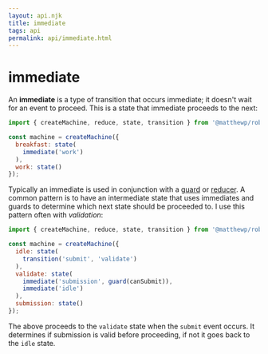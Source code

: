 ```yaml
---
layout: api.njk
title: immediate
tags: api
permalink: api/immediate.html
---
```


# immediate

An __immediate__ is a type of transition that occurs immediate; it doesn't wait for an event to proceed. This is a state that immediate proceeds to the next:

```js
import { createMachine, reduce, state, transition } from '@matthewp/robot';

const machine = createMachine({
  breakfast: state(
    immediate('work')
  ),
  work: state()
});
```

Typically an immediate is used in conjunction with a [guard](./guard.html) or [reducer](./reduce.html). A common pattern is to have an intermediate state that uses immediates and guards to determine which next state should be proceeded to. I use this pattern often with *validation*:

```js
import { createMachine, reduce, state, transition } from '@matthewp/robot';

const machine = createMachine({
  idle: state(
    transition('submit', 'validate')
  ),
  validate: state(
    immediate('submission', guard(canSubmit)),
    immediate('idle')
  ),
  submission: state()
});
```

The above proceeds to the `validate` state when the `submit` event occurs. It determines if submission is valid before proceeding, if not it goes back to the `idle` state.
